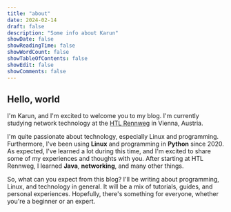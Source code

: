 ```yaml
---
title: "about"
date: 2024-02-14
draft: false
description: "Some info about Karun"
showDate: false
showReadingTime: false
showWordCount: false
showTableOfContents: false
showEdit: false
showComments: false
---
```


## Hello, world

I'm Karun, and I'm excited to welcome you to my blog. I'm currently studying
network technology at the [HTL Rennweg](https://htl.rennweg.at/) in Vienna,
Austria.

I'm quite passionate about technology, especially Linux and programming.
Furthermore, I've been using **Linux** and programming in **Python** since 2020.
As expected, I've learned a lot during this time, and I'm excited to share
some of my experiences and thoughts with you. After starting at HTL Rennweg, I
learned **Java**, **networking**, and many other things.

So, what can you expect from this blog? I'll be writing about programming,
Linux, and technology in general. It will be a mix of tutorials, guides, and
personal experiences. Hopefully, there's something for everyone, whether you're
a beginner or an expert.
